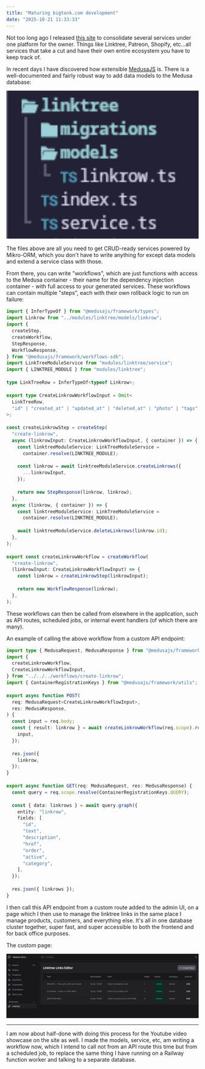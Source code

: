 ```yaml
---
title: "Maturing bigtonk.com development"
date: "2025-10-21 11:33:33"
---
```


Not too long ago I released <a href="https://bigtonk.com">this site</a> to consolidate several services under one platform for the owner. Things like Linktree, Patreon, Shopify, etc...all services that take a cut and have their own entire ecosystem you have to keep track of.

In recent days I have discovered how extensible <a href="https://medusajs.com/">MedusaJS</a> is. There is a well-documented and fairly robust way to add data models to the Medusa database:

<img src="../images/medusa-module.png" alt="files in a medusa module" width=800 />

The files above are all you need to get CRUD-ready services powered by Mikro-ORM, which you don't have to write anything for except data models and extend a service class with those.

From there, you can write "workflows", which are just functions with access to the Medusa container - their name for the dependency injection container - with full access to your generated services. These workflows can contain multiple "steps", each with their own rollback logic to run on failure:

```ts
import { InferTypeOf } from "@medusajs/framework/types";
import Linkrow from "../modules/linktree/models/linkrow";
import {
  createStep,
  createWorkflow,
  StepResponse,
  WorkflowResponse,
} from "@medusajs/framework/workflows-sdk";
import LinkTreeModuleService from "modules/linktree/service";
import { LINKTREE_MODULE } from "modules/linktree";

type LinkTreeRow = InferTypeOf<typeof Linkrow>;

export type CreateLinkrowWorkflowInput = Omit<
  LinkTreeRow,
  "id" | "created_at" | "updated_at" | "deleted_at" | "photo" | "tags"
>;

const createLinkrowStep = createStep(
  "create-linkrow",
  async (linkrowInput: CreateLinkrowWorkflowInput, { container }) => {
    const linktreeModuleService: LinkTreeModuleService =
      container.resolve(LINKTREE_MODULE);

    const linkrow = await linktreeModuleService.createLinkrows({
      ...linkrowInput,
    });

    return new StepResponse(linkrow, linkrow);
  },
  async (linkrow, { container }) => {
    const linktreeModuleService: LinkTreeModuleService =
      container.resolve(LINKTREE_MODULE);

    await linktreeModuleService.deleteLinkrows(linkrow.id);
  },
);

export const createLinkrowWorkflow = createWorkflow(
  "create-linkrow",
  (linkrowInput: CreateLinkrowWorkflowInput) => {
    const linkrow = createLinkrowStep(linkrowInput);

    return new WorkflowResponse(linkrow);
  },
);
```

These workflows can then be called from elsewhere in the application, such as API routes, scheduled jobs, or internal event handlers (of which there are many).

An example of calling the above workflow from a custom API endpoint:

```ts
import type { MedusaRequest, MedusaResponse } from "@medusajs/framework/http";
import {
  createLinkrowWorkflow,
  CreateLinkrowWorkflowInput,
} from "../../../workflows/create-linkrow";
import { ContainerRegistrationKeys } from "@medusajs/framework/utils";

export async function POST(
  req: MedusaRequest<CreateLinkrowWorkflowInput>,
  res: MedusaResponse,
) {
  const input = req.body;
  const { result: linkrow } = await createLinkrowWorkflow(req.scope).run({
    input,
  });

  res.json({
    linkrow,
  });
}

export async function GET(req: MedusaRequest, res: MedusaResponse) {
  const query = req.scope.resolve(ContainerRegistrationKeys.QUERY);

  const { data: linkrows } = await query.graph({
    entity: "linkrow",
    fields: [
      "id",
      "text",
      "description",
      "href",
      "order",
      "active",
      "category",
    ],
  });

  res.json({ linkrows });
}
```

I then call this API endpoint from a custom route added to the admin UI, on a page which I then use to manage the linktree links in the same place I manage products, customers, and everything else. It's all in one database cluster together, super fast, and super accessible to both the frontend and for back office purposes.

The custom page:

<img src="../images/medusa-linktree.png" alt="files in a medusa module" width=800 />

---

I am now about half-done with doing this process for the Youtube video showcase on the site as well. I made the models, service, etc, am writing a workflow now, which I intend to call not from an API route this time but from a scheduled job, to replace the same thing I have running on a Railway function worker and talking to a separate database.
